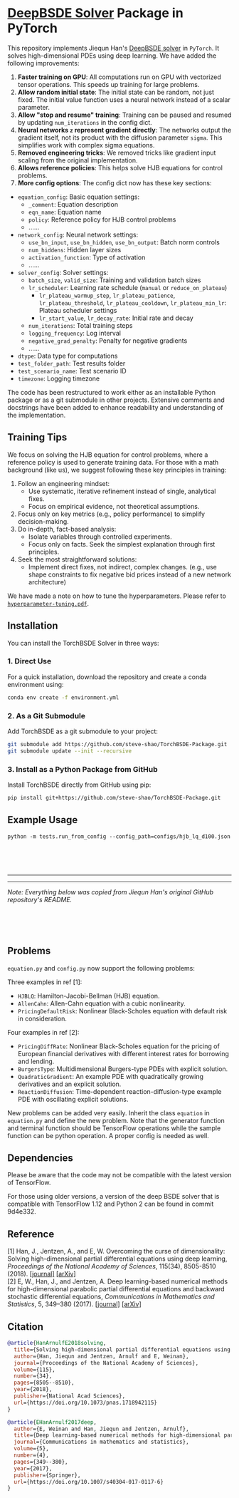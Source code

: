# [DeepBSDE Solver](https://doi.org/10.1073/pnas.1718942115) Package in PyTorch

This repository implements Jiequn Han's [DeepBSDE solver](https://github.com/frankhan91/DeepBSDE) in `PyTorch`. It solves high-dimensional PDEs using deep learning. We have added the following improvements:

1. **Faster training on GPU**: All computations run on GPU with vectorized tensor operations. This speeds up training for large problems.
2. **Allow random initial state**: The initial state can be random, not just fixed. The initial value function uses a neural network instead of a scalar parameter.
3. **Allow "stop and resume" training**: Training can be paused and resumed by updating `num_iterations` in the config dict.
4. **Neural networks `z` represent gradient directly**: The networks output the gradient itself, not its product with the diffusion parameter `sigma`. This simplifies work with complex sigma equations.
5. **Removed engineering tricks**: We removed tricks like gradient input scaling from the original implementation.
6. **Allows reference policies**: This helps solve HJB equations for control problems.
7. **More config options**: The config dict now has these key sections:
  - `equation_config`: Basic equation settings:
    - `_comment`: Equation description
    - `eqn_name`: Equation name
    - `policy`: Reference policy for HJB control problems
    - ......
  - `network_config`: Neural network settings:
    - `use_bn_input`, `use_bn_hidden`, `use_bn_output`: Batch norm controls
    - `num_hiddens`: Hidden layer sizes
    - `activation_function`: Type of activation
    - ......
  - `solver_config`: Solver settings:
    - `batch_size`, `valid_size`: Training and validation batch sizes
    - `lr_scheduler`: Learning rate schedule (`manual` or `reduce_on_plateau`)
      - `lr_plateau_warmup_step`, `lr_plateau_patience`, `lr_plateau_threshold`, `lr_plateau_cooldown`, `lr_plateau_min_lr`: Plateau scheduler settings
      - `lr_start_value`, `lr_decay_rate`: Initial rate and decay
    - `num_iterations`: Total training steps
    - `logging_frequency`: Log interval
    - `negative_grad_penalty`: Penalty for negative gradients
    - ......
  - `dtype`: Data type for computations
  - `test_folder_path`: Test results folder
  - `test_scenario_name`: Test scenario ID
  - `timezone`: Logging timezone

The code has been restructured to work either as an installable Python package or as a git submodule in other projects. Extensive comments and docstrings have been added to enhance readability and understanding of the implementation. 

## Training Tips

We focus on solving the HJB equation for control problems, where a reference policy is used to generate training data. For those with a math background (like us), we suggest following these key principles in training:
1. Follow an engineering mindset: 
   - Use systematic, iterative refinement instead of single, analytical fixes. 
   - Focus on empirical evidence, not theoretical assumptions.
2. Focus only on key metrics (e.g., policy performance) to simplify decision-making.
3. Do in-depth, fact-based analysis: 
   - Isolate variables through controlled experiments.
   - Focus only on facts. Seek the simplest explanation through first principles.
4. Seek the most straightforward solutions:
   - Implement direct fixes, not indirect, complex changes.
   (e.g., use shape constraints to fix negative bid prices instead of a new network architecture) 

We have made a note on how to tune the hyperparameters. Please refer to [`hyperparameter-tuning.pdf`](hyperparameter-tuning-note/hyperparameter-tuning.pdf).

## Installation

You can install the TorchBSDE Solver in three ways:

### 1. Direct Use

For a quick installation, download the repository and create a conda environment using:

```bash
conda env create -f environment.yml
```

### 2. As a Git Submodule

Add TorchBSDE as a git submodule to your project:

```bash
git submodule add https://github.com/steve-shao/TorchBSDE-Package.git
git submodule update --init --recursive
```

### 3. Install as a Python Package from GitHub

Install TorchBSDE directly from GitHub using pip:

```bash
pip install git+https://github.com/steve-shao/TorchBSDE-Package.git
```


## Example Usage

```
python -m tests.run_from_config --config_path=configs/hjb_lq_d100.json
```



<br><br><br>

---
---
*Note: Everything below was copied from Jiequn Han's original GitHub repository's README.*

<br><br><br>



## Problems

`equation.py` and `config.py` now support the following problems:

Three examples in ref [1]:
* `HJBLQ`: Hamilton-Jacobi-Bellman (HJB) equation.
* `AllenCahn`: Allen-Cahn equation with a cubic nonlinearity.
* `PricingDefaultRisk`: Nonlinear Black-Scholes equation with default risk in consideration.


Four examples in ref [2]:
* `PricingDiffRate`: Nonlinear Black-Scholes equation for the pricing of European financial derivatives
with different interest rates for borrowing and lending.
* `BurgersType`: Multidimensional Burgers-type PDEs with explicit solution.
* `QuadraticGradient`: An example PDE with quadratically growing derivatives and an explicit solution.
* `ReactionDiffusion`: Time-dependent reaction-diffusion-type example PDE with oscillating explicit solutions.


New problems can be added very easily. Inherit the class `equation`
in `equation.py` and define the new problem. Note that the generator function 
and terminal function should be TensorFlow operations while the sample function
can be python operation. A proper config is needed as well.


## Dependencies

Please be aware that the code may not be compatible with the latest version of TensorFlow.

For those using older versions, a version of the deep BSDE solver that is compatible with TensorFlow 1.12 and Python 2 can be found in commit 9d4e332.



## Reference
[1] Han, J., Jentzen, A., and E, W. Overcoming the curse of dimensionality: Solving high-dimensional partial differential equations using deep learning,
<em>Proceedings of the National Academy of Sciences</em>, 115(34), 8505-8510 (2018). [[journal]](https://doi.org/10.1073/pnas.1718942115) [[arXiv]](https://arxiv.org/abs/1707.02568) <br />
[2] E, W., Han, J., and Jentzen, A. Deep learning-based numerical methods for high-dimensional parabolic partial differential equations and backward stochastic differential equations,
<em>Communications in Mathematics and Statistics</em>, 5, 349–380 (2017). 
[[journal]](https://doi.org/10.1007/s40304-017-0117-6) [[arXiv]](https://arxiv.org/abs/1706.04702)

## Citation
```bibtex
@article{HanArnulfE2018solving,
  title={Solving high-dimensional partial differential equations using deep learning},
  author={Han, Jiequn and Jentzen, Arnulf and E, Weinan},
  journal={Proceedings of the National Academy of Sciences},
  volume={115},
  number={34},
  pages={8505--8510},
  year={2018},
  publisher={National Acad Sciences},
  url={https://doi.org/10.1073/pnas.1718942115}
}

@article{EHanArnulf2017deep,
  author={E, Weinan and Han, Jiequn and Jentzen, Arnulf},
  title={Deep learning-based numerical methods for high-dimensional parabolic partial differential equations and backward stochastic differential equations},
  journal={Communications in mathematics and statistics},
  volume={5},
  number={4},
  pages={349--380},
  year={2017},
  publisher={Springer},
  url={https://doi.org/10.1007/s40304-017-0117-6}
}
```

